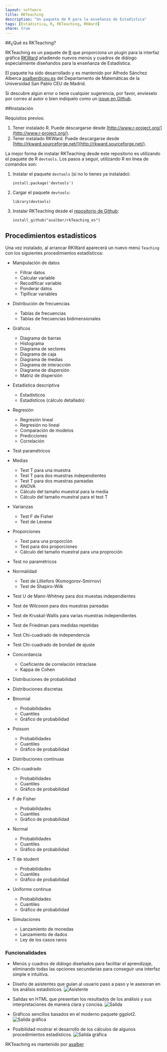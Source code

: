 ```yaml
---
layout: software
title: RKTeaching
description: "Un paquete de R para la enseñanza de Estadística"
tags: [Estadística, R, RKTeaching, RKWard]
share: true
---
```


##¿Qué es RKTeaching?

RKTeaching es un paquete de [R](http://www.r-project.org/) que proporciona un plugin para la interfaz gráfica [RKWard](http://rkward.sourceforge.net/) añadiendo nuevos menús y cuadros de diálogo especialmente diseñandos para la enseñanza de Estadística.

El paquete ha sido desarrollado y es mantenido por Alfredo Sánchez Alberca [asalber@ceu.es](mailto:asalber@ceu.es) del Departamento de Matemáticas de la Universidad San Pablo CEU de Madrid.

Si descubre algún error o tiene cualquier sugerencia, por favor, envíeselo por correo al autor o bien indíquelo como un [issue en Github](https://github.com/asalber/rkTeaching_es/issues).


##Instalación

Requisitos previos:
1. Tener instalado R. Puede descargarse desde [http://www.r-project.org/](http://www.r-project.org/).
2. Tener instalado RKWard. Puede descargarse desde [http://rkward.sourceforge.net/](http://rkward.sourceforge.net/).

La mejor forma de instalar RKTeaching desde este repositorio es utilizando el paquete de R `devtools`. Los pasos a seguir, utilizando R en línea de comandos son:

1. 	Instalar el paquete `devtools` (si no lo tienes ya instalado):
	
	```
	install.package('devtools')
	```
2. 	Cargar el paquete `devtools`:
	
	```
	library(devtools)
	```
3.	Instalar RKTeaching desde el [repositorio de Github](http://github.com/asalber):
	
	```
	install_github("asalber/rkTeaching_es")
	```
	
## Procedimientos estadísticos
Una vez instalado, al arrancar RKWard aparecerá un nuevo menú `Teaching` con los siguientes procedimientos estadísticos:

-	Manipulación de datos
	
	-   Filtrar datos
	-   Calcular variable
	-   Recodificar variable
	-   Ponderar datos
	-   Tipificar variables
	
-	Distribución de frecuencias
	
	-   Tablas de frecuencias
	-   Tablas de frecuencias bidimensionales
	
-	Gráficos
	
	-   Diagrama de barras
	-   Histograma
	-   Diagrama de sectores
	-   Diagrama de caja
	-   Diagrama de medias
	-   Diagrama de interacción
	-   Diagrama de dispersión
	-   Matriz de dispersión
	
-	Estadística descriptiva
	
	-   Estadísticos
	-   Estadísticos (cálculo detallado)
	
-	Regresión
	
	-   Regresión lineal
	-   Regresión no lineal
	-   Comparación de modelos
	-   Predicciones
	-   Correlación
	
-	Test paramétricos
	
-	Medias
	
	-   Test T para una muestra
	-   Test T para dos muestras independientes
	-   Test T para dos muestras pareadas
	-   ANOVA
	-   Cálculo del tamaño muestral para la media
	-   Cálculo del tamaño muestral para el test T
	
-	Varianzas
	
	-   Test F de Fisher
	-   Test de Levene
	
-	Proporciones
	
	-   Test para una proporción
	-   Test para dos proporciones
	-   Cálculo del tamaño muestral para una proproción
	
-	Test no paramétricos
	
-	Normalidad
	
	-   Test de Lilliefors (Komogorov-Smirnov)
	-   Test de Shapiro-Wilk
	
-	Test U de Mann-Whitney para dos muestas independientes
	
-	Test de Wilcoxon para dos muestras pareadas
	
-	Test de Kruskal-Wallis para varias muestras independientes
	
-	Test de Friedman para medidas repetidas
	
-	Test Chi-cuadrado de independencia
	
-	Test Chi-cuadrado de bondad de ajuste
	
-	Concordancia
	
	-   Coeficiente de correlación intraclase
	-   Kappa de Cohen
	
-	Distribuciones de probabilidad
	
-	Distribuciones discretas
	
-	Binomial
	
	-   Probabilidades
	-   Cuantiles
	-   Gráfico de probabilidad
	
-	Poisson
	
	-   Probabilidades
	-   Cuantiles
	-   Gráfico de probabilidad
	
-	Distribuciones continuas
	
-	Chi-cuadrado
	
	-   Probabilidades
	-   Cuantiles
	-   Gráfico de probabilidad
	
-	F de Fisher
	
	-   Probabilidades
	-   Cuantiles
	-   Gráfico de probabilidad
	
-	Normal
	
	-   Probabilidades
	-   Cuantiles
	-   Gráfico de probabilidad
	
-	T de student
	
	-   Probabilidades
	-   Cuantiles
	-   Gráfico de probabilidad
	
-	Uniforme continua
	
	-   Probabilidades
	-   Cuantiles
	-   Gráfico de probabilidad
	
-	Simulaciones
	
	-   Lanzamiento de monedas
	-   Lanzamiento de dados
	-   Ley de los casos raros
	
### Funcionalidades

-   Menús y cuadros de diálogo diseñados para facilitar el aprendizaje,
    eliminando todas las opciones secundarias para conseguir una
    interfaz simple e intuitiva.
    
-   Diseño de asistentes que guían al usuario paso a paso y le asesoran
    en los análisis estadísticos. 
    ![Asistente](images/wizard.png)
    
-   Salidas en HTML que presentan los resultados de los análisis y sus
    interpretaciones de manera clara y concisa.
    ![Salida](images/output.png)
    
-   Gráficos sencillos basados en el moderno paquete ggplot2. 
	![Salida gráfica](images/graphics1.png)
    
-   Posibilidad mostrar el desarrollo de los cálculos de algunos
    procedimientos estadísticos. 
    ![Salida gráfica](images/detailed_calculation.png)

RKTeaching es mantenido por [asalber](https://github.com/asalber) 
